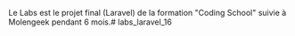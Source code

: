 Le Labs est le projet final (Laravel) de la formation "Coding School" suivie à Molengeek pendant 6 mois.# labs_laravel_16
